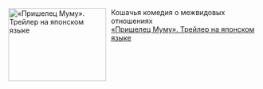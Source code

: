 <!--2025-01-07 20:00:13-->
<div class="yb">
  <div class="rss smaller1 kino_kino"><a href="https://www.kino-teatr.ru/video/44930/" title="«Пришелец Муму». Трейлер на японском языке"><img src="https://www.kino-teatr.ru/video/0/3/44930/poster.jpg" width="196" height="147" align="left" hspace="5" style="margin: 0px 10px 0px 5px" alt="«Пришелец Муму». Трейлер на японском языке"/></a>Кошачья комедия о межвидовых отношениях <br><a class="light" href="https://www.kino-teatr.ru/video/44930/">«Пришелец Муму». Трейлер на японском языке</a></div>
</div>

